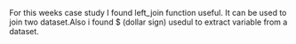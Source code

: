 For this weeks case study I found left_join function useful. It can be used to join two dataset.Also i found $ (dollar sign) usedul to extract variable from a dataset.